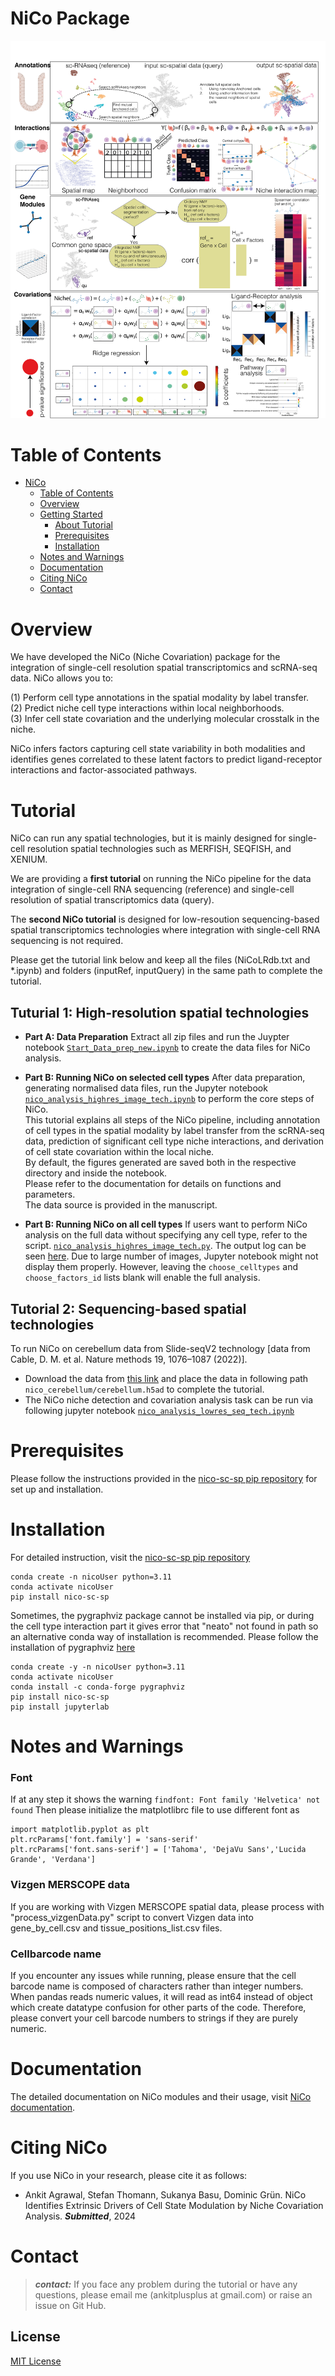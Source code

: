 # NiCo Package

<div align="center">

<img src="Figure1old.png" width="640px" />

</div>

# Table of Contents

-   [NiCo](#NiCo)
    -   [Table of Contents](#table-of-contents)
    -   [Overview](#overview)
    -   [Getting Started](#getting-started)
        -   [About Tutorial](#background)
        -   [Prerequisites](#prerequisites)
        -   [Installation](#installation)
    -   [Notes and Warnings](#Font)
    -   [Documentation](#documentation)
    -   [Citing NiCo](#citing-nico)
    -   [Contact](#contact)

# Overview

We have developed the NiCo (Niche Covariation) package for the integration of single-cell resolution spatial transcriptomics and scRNA-seq data. NiCo allows you to:

(1) Perform cell type annotations in the spatial modality by label transfer. <br>
(2) Predict niche cell type interactions within local neighborhoods.  <br>
(3) Infer cell state covariation and the underlying molecular crosstalk in the niche. 

NiCo infers factors capturing cell state variability in both modalities and identifies genes correlated to these latent factors to predict ligand-receptor interactions and factor-associated pathways.

# Tutorial
NiCo can run any spatial technologies, but it is mainly designed for single-cell resolution spatial technologies such as MERFISH, SEQFISH, and XENIUM. 

We are providing a **first tutorial** on running the NiCo pipeline for the data integration of single-cell RNA sequencing (reference) and single-cell resolution of spatial transcriptomics data (query). 

The **second NiCo tutorial** is designed for low-resoution sequencing-based spatial transcriptomics technologies where integration with single-cell RNA sequencing is not required. 

Please get the tutorial link below and keep all the files (NiCoLRdb.txt and *.ipynb) and folders (inputRef, inputQuery) in the same path to complete the tutorial. 


## Tuturial 1: High-resolution spatial technologies

* **Part A: Data Preparation** 
Extract all zip files and run the Juypter notebook [``Start_Data_prep_new.ipynb``](Start_Data_prep_new.ipynb) to create the data files for NiCo analysis. 

* **Part B: Running NiCo on selected cell types**
After data preparation, generating normalised data files, run the Jupyter notebook [``nico_analysis_highres_image_tech.ipynb``](nico_analysis_highres_image_tech.ipynb) to perform the core steps of NiCo. <br>
This tutorial explains all steps of the NiCo pipeline, including annotation of cell types in the spatial modality by label transfer from the scRNA-seq data, prediction of significant cell type niche interactions, and derivation of cell state covariation within the local niche.  <br>
By default, the figures generated are saved both in the respective directory and inside the notebook. <br>
Please refer to the documentation for details on functions and parameters. <br>
The data source is provided in the manuscript. 

* **Part B: Running NiCo on all cell types**
If users want to perform NiCo analysis on the full data without specifying any cell type, refer to the script. [``nico_analysis_highres_image_tech.py``](nico_analysis_highres_image_tech.py). The output log can be seen [here](log_output.txt). Due to large number of images, Jupyter notebook might not display them properly. However, leaving the ``choose_celltypes`` and ``choose_factors_id`` lists blank will enable the full analysis.

## Tutorial 2: Sequencing-based spatial technologies 
To run NiCo on cerebellum data from Slide-seqV2 technology [data from Cable, D. M. et al. Nature methods 19, 1076–1087 (2022)]. <br> 
* Download the data from [this link](https://www.dropbox.com/scl/fi/6hxyp2pxpxalw9rfirby6/nico_cerebellum.zip?rlkey=9ye6rsk92uj9648ogjw5ypcum&st=lvc8e366&dl=0)
and place the data in following path ``nico_cerebellum/cerebellum.h5ad`` to complete the tutorial.  
* The NiCo niche detection and covariation analysis task can be run via following jupyter notebook [``nico_analysis_lowres_seq_tech.ipynb``](nico_analysis_lowres_seq_tech.ipynb)



# Prerequisites

Please follow the instructions provided in the [nico-sc-sp pip repository](https://pypi.org/project/nico-sc-sp/) for set up and installation. 


# Installation
For detailed instruction,  visit the [nico-sc-sp pip repository](https://pypi.org/project/nico-sc-sp/)

``` console
conda create -n nicoUser python=3.11
conda activate nicoUser
pip install nico-sc-sp
```
Sometimes, the pygraphviz package cannot be installed via pip, or during the cell type interaction part it gives error that "neato" not found in path so an alternative conda way of installation is recommended. Please follow the installation of pygraphviz [here](https://pygraphviz.github.io/documentation/stable/install.html)


``` console
conda create -y -n nicoUser python=3.11
conda activate nicoUser
conda install -c conda-forge pygraphviz
pip install nico-sc-sp
pip install jupyterlab
```




# Notes and Warnings 
### Font 
If at any step it shows the warning ```findfont: Font family 'Helvetica' not found```
Then please initialize the matplotlibrc file to use different font as 

```
import matplotlib.pyplot as plt
plt.rcParams['font.family'] = 'sans-serif'
plt.rcParams['font.sans-serif'] = ['Tahoma', 'DejaVu Sans','Lucida Grande', 'Verdana']
```

### Vizgen MERSCOPE data 
If you are working with Vizgen MERSCOPE spatial data, please process with "process_vizgenData.py" script to convert Vizgen data into gene_by_cell.csv and tissue_positions_list.csv files. 

### Cellbarcode name 
If you encounter any issues while running, please ensure that the cell barcode name is composed of characters rather than integer numbers. When pandas reads numeric values, it will read as int64 instead of object which create datatype confusion for other parts of the code. Therefore, please convert your cell barcode numbers to strings if they are purely numeric.


# Documentation 

The detailed documentation on NiCo modules and their usage, visit [NiCo documentation](https://nico-sc-sp.readthedocs.io/en/latest/).


# Citing NiCo
If you use NiCo in your research, please cite it as follows: 

-   Ankit Agrawal, Stefan Thomann, Sukanya Basu, Dominic Grün. NiCo Identifies Extrinsic Drivers of Cell State Modulation by Niche Covariation Analysis.
    ***Submitted***, 2024

# Contact

> **_contact:_** If you face any problem during the tutorial or have any questions, please email me (ankitplusplus at gmail.com) or raise an issue on Git Hub. 


## License 
[MIT License](LICENSE)

